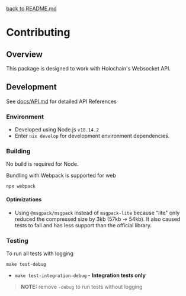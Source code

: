[back to README.md](README.md)

# Contributing

## Overview
This package is designed to work with Holochain's Websocket API.


## Development

See [docs/API.md](docs/API.md) for detailed API References


### Environment

- Developed using Node.js `v18.14.2`
- Enter `nix develop` for development environment dependencies.

### Building
No build is required for Node.

Bundling with Webpack is supported for web
```
npx webpack
```

#### Optimizations

- Using `@msgpack/msgpack` instead of `msgpack-lite` because "lite" only reduced the compressed size
  by 3kb (57kb -> 54kb).  It also caused tests to fail and has less support than the official
  library.

### Testing

To run all tests with logging
```
make test-debug
```

- `make test-integration-debug` - **Integration tests only**

> **NOTE:** remove `-debug` to run tests without logging
